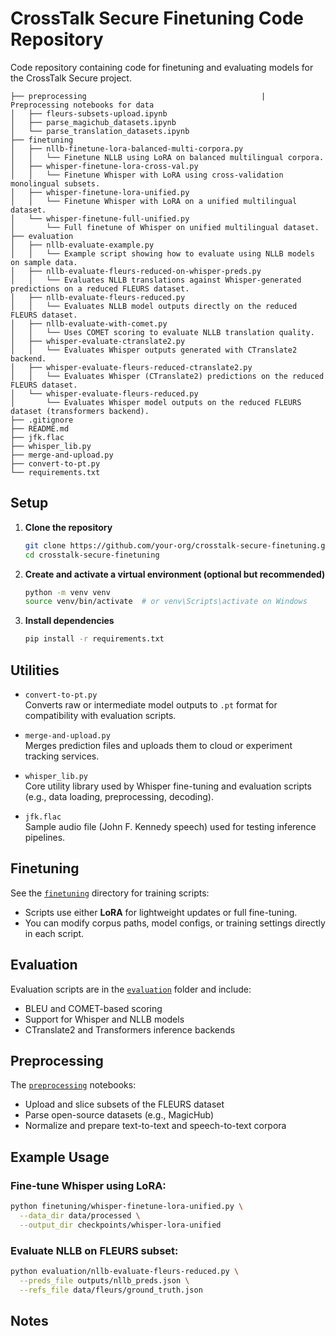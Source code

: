 # CrossTalk Secure Finetuning Code Repository
Code repository containing code for finetuning and evaluating models for the CrossTalk Secure project.

```
├── preprocessing                                       | Preprocessing notebooks for data
│   ├── fleurs-subsets-upload.ipynb 
│   ├── parse_magichub_datasets.ipynb 
│   └── parse_translation_datasets.ipynb 
├── finetuning 
│   ├── nllb-finetune-lora-balanced-multi-corpora.py
│   │   └── Finetune NLLB using LoRA on balanced multilingual corpora.
│   ├── whisper-finetune-lora-cross-val.py
│   │   └── Finetune Whisper with LoRA using cross-validation monolingual subsets.
│   ├── whisper-finetune-lora-unified.py 
│   │   └── Finetune Whisper with LoRA on a unified multilingual dataset.
│   └── whisper-finetune-full-unified.py
│       └── Full finetune of Whisper on unified multilingual dataset.
├── evaluation
│   ├── nllb-evaluate-example.py
│   │   └── Example script showing how to evaluate using NLLB models on sample data.
│   ├── nllb-evaluate-fleurs-reduced-on-whisper-preds.py
│   │   └── Evaluates NLLB translations against Whisper-generated predictions on a reduced FLEURS dataset.
│   ├── nllb-evaluate-fleurs-reduced.py
│   │   └── Evaluates NLLB model outputs directly on the reduced FLEURS dataset.
│   ├── nllb-evaluate-with-comet.py
│   │   └── Uses COMET scoring to evaluate NLLB translation quality.
│   ├── whisper-evaluate-ctranslate2.py
│   │   └── Evaluates Whisper outputs generated with CTranslate2 backend.
│   ├── whisper-evaluate-fleurs-reduced-ctranslate2.py
│   │   └── Evaluates Whisper (CTranslate2) predictions on the reduced FLEURS dataset.
│   └── whisper-evaluate-fleurs-reduced.py
│       └── Evaluates Whisper model outputs on the reduced FLEURS dataset (transformers backend).
├── .gitignore
├── README.md
├── jfk.flac
├── whisper_lib.py
├── merge-and-upload.py
├── convert-to-pt.py
└── requirements.txt
```

## Setup

1. **Clone the repository**  
   ```bash
   git clone https://github.com/your-org/crosstalk-secure-finetuning.git
   cd crosstalk-secure-finetuning
   ```

2. **Create and activate a virtual environment (optional but recommended)**  
   ```bash
   python -m venv venv
   source venv/bin/activate  # or venv\Scripts\activate on Windows
   ```

3. **Install dependencies**  
   ```bash
   pip install -r requirements.txt
   ```

## Utilities

- `convert-to-pt.py`  
  Converts raw or intermediate model outputs to `.pt` format for compatibility with evaluation scripts.

- `merge-and-upload.py`  
  Merges prediction files and uploads them to cloud or experiment tracking services.

- `whisper_lib.py`  
  Core utility library used by Whisper fine-tuning and evaluation scripts (e.g., data loading, preprocessing, decoding).

- `jfk.flac`  
  Sample audio file (John F. Kennedy speech) used for testing inference pipelines.

## Finetuning

See the [`finetuning`](./finetuning) directory for training scripts:
- Scripts use either **LoRA** for lightweight updates or full fine-tuning.
- You can modify corpus paths, model configs, or training settings directly in each script.

## Evaluation

Evaluation scripts are in the [`evaluation`](./evaluation) folder and include:
- BLEU and COMET-based scoring
- Support for Whisper and NLLB models
- CTranslate2 and Transformers inference backends

## Preprocessing

The [`preprocessing`](./preprocessing) notebooks:
- Upload and slice subsets of the FLEURS dataset
- Parse open-source datasets (e.g., MagicHub)
- Normalize and prepare text-to-text and speech-to-text corpora

## Example Usage

### Fine-tune Whisper using LoRA:
```bash
python finetuning/whisper-finetune-lora-unified.py \
  --data_dir data/processed \
  --output_dir checkpoints/whisper-lora-unified
```

### Evaluate NLLB on FLEURS subset:
```bash
python evaluation/nllb-evaluate-fleurs-reduced.py \
  --preds_file outputs/nllb_preds.json \
  --refs_file data/fleurs/ground_truth.json
```

## Notes
